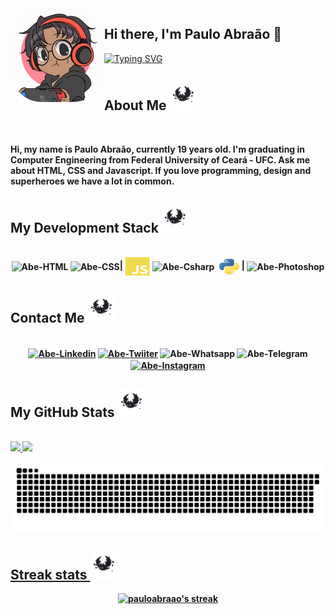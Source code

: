 <img align="left" alt="abe-pic" height="150" style="border-radius:50px;" src= myGif.gif/>

## Hi there, I'm Paulo Abraão 🖖

[![Typing SVG](https://readme-typing-svg.herokuapp.com?font=Bebas+neue&color=%23D71B3D&size=28&lines=Full+Stack+Developer+in+progress)](https://git.io/typing-svg)
<br/>
<h2 align="left">About Me
  <img src= bat.gif alt="Morcego" width="45">
</h2>
<br/>
<div>
  <p><b>Hi, my name is Paulo Abraão, currently 19 years old. I'm graduating in Computer Engineering from Federal University of Ceará - UFC. Ask me about HTML, CSS and Javascript. If you love programming, design and superheroes we have a lot in common.<b></p>
</div>
</div>
<h2 align="left">My Development Stack
  <img src= bat.gif alt="Morcego" width="45">
</h2>  
<div align="center" style="display: inline_block"><br>
  <img align="center" alt="Abe-HTML" height="30" width="40" src="https://cdn.jsdelivr.net/gh/devicons/devicon/icons/html5/html5-plain.svg" />
  <img align="center" alt="Abe-CSS" height="30" width="40" src="https://cdn.jsdelivr.net/gh/devicons/devicon/icons/css3/css3-plain.svg" />|
  <img align="center" alt="Abe-Js" height="30" width="40" src="https://raw.githubusercontent.com/devicons/devicon/master/icons/javascript/javascript-plain.svg"/>
  <img align="center" alt="Abe-Csharp" height="30" width="40" src="https://cdn.jsdelivr.net/gh/devicons/devicon/icons/c/c-plain.svg" />
  <img align="center" alt="Abe-Python" height="30" width="40" src="https://raw.githubusercontent.com/devicons/devicon/master/icons/python/python-original.svg"/>|
  <img align="center" alt="Abe-Photoshop" height="30" width="40" src="https://cdn.jsdelivr.net/gh/devicons/devicon/icons/photoshop/photoshop-line.svg" />
</div>
<h2 align="left">Contact Me
  <img src= bat.gif alt="Morcego" width="45">
</h2>    
<div align="center" style="display: inline_block"><br>
  <a href="https://www.linkedin.com/in/paulo-abra%C3%A3o-teles-lima-2758a51a9/" target="_blank"><img align="center" alt="Abe-Linkedin" src="https://img.shields.io/badge/LinkedIn-0077B5?style=for-the-badge&logo=linkedin&logoColor=white"/></a>
  <a href="https://twitter.com/abraham_tellesy" target="_blank"><img align="center" alt="Abe-Twiiter" src="https://img.shields.io/badge/Twitter-1DA1F2?style=for-the-badge&logo=twitter&logoColor=white" /></a>
  <img align="center" alt="Abe-Whatsapp" src="https://img.shields.io/badge/WhatsApp-25D366?style=for-the-badge&logo=whatsapp&logoColor=white" />
  <img align="center" alt="Abe-Telegram" src="https://img.shields.io/badge/Telegram-2CA5E0?style=for-the-badge&logo=telegram&logoColor=white"/>
   <a href="https://instagram.com/abe_telles" target="_blank"><img align="center" alt="Abe-Instagram" src="https://img.shields.io/badge/Instagram-E4405F?style=for-the-badge&logo=instagram&logoColor=white"/></a>
   
</div>
<h2 align="left">My GitHub Stats
  <img src= bat.gif alt="Morcego" width="45">
</h2>
<br/>   
<div align="left">
  <a href="https://github.com/pauloabraao">
  <img height="165em" src="https://github-readme-stats.vercel.app/api?username=pauloabraao&show_icons=true&theme=tokyonight&include_all_commits=true&count_private=true"/>
  <img height="165em" src="https://github-readme-stats.vercel.app/api/top-langs/?username=pauloabraao&layout=compact&langs_count=7&theme=tokyonight"/>
</div>
  
<div align="center" style="display: inline_block"> 
  
  ![Snake animation](https://github.com/pauloabraao/pauloabraao/blob/output/github-contribution-grid-snake.svg)
  
<h2 align="left">Streak stats
  <img src= bat.gif alt="Morcego" width="45">
</h2>
<!-- GitHub Readme Streak Stats - https://github.com/pauloabraao/github-readme-streak-stats -->
<p align="center">
  <a href="https://github.com/pauloabraao/github-readme-streak-stats">
    <img title="🔥 Get streak stats for your profile at git.io/streak-stats" alt="pauloabraao's streak" src="https://github-readme-streak-stats.herokuapp.com/?user=pauloabraao&theme=tokyonight&hide_border=true"/>
  </a>
 



